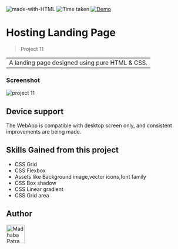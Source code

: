 ![made-with-HTML](https://img.shields.io/badge/Made%20with-HTML%20&%20CSS-blue?style=for-the-badge)
![Time taken](https://img.shields.io/badge/Time%20taken-03H%3A33M%3A50S-tomato?style=for-the-badge&logo=Clockify)
[![Demo](https://img.shields.io/badge/See%20Demo-Visit-green?style=for-the-badge&logo=web)](https://jsbootcamp.madhabapatra.com/html-and-css/project-11/)

# Hosting Landing Page
>Project 11

<table>
<tr>
<td>
  A landing page designed using pure HTML & CSS.
</td>
</tr>
</table>


### Screenshot

![project 11](thumbnail.png)


## Device support
The WebApp is compatible with desktop screen only, and consistent improvements are being made.

## Skills Gained from this project

- CSS Grid
- CSS Flexbox
- Assets like Background image,vector icons,font family
- CSS Box shadow
- CSS Linear gradient
- CSS Grid area

## Author

<a href="https://github.com/MadhabaPatra"> <img src="https://github.com/MadhabaPatra.png" alt="Madhaba Patra" style="width:50px;"/></a> 

